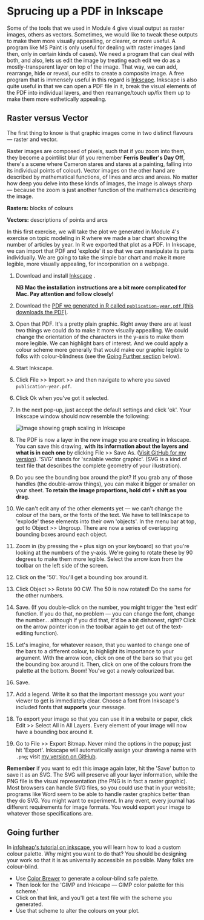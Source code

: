 # Sprucing up a PDF in Inkscape

Some of the tools that we used in Module 4 give visual output as raster images, others as vectors. Sometimes, we would like to tweak these outputs to make them more visually appealling, or clearer, or more useful. A program like MS Paint is only useful for dealing with raster images (and then, only in certain kinds of cases). We need a program that can deal with both, and also, lets us edit the image by treating each edit we do as a mostly-transparent layer on top of the image. That way, we can add, rearrange, hide or reveal, our edits to create a composite image. A free program that is immensely useful in this regard is [Inkscape](https://inkscape.org/en/). Inkscape is also quite useful in that we can open a PDF file in it, break the visual elements of the PDF into individual layers, and then rearrange/touch up/fix them up to make them more esthetically appealing.

## Raster versus Vector

The first thing to know is that graphic images come in two distinct flavours &mdash; raster and vector.

Raster images are composed of pixels, such that if you zoom into them, they become a pointilist blur (if you remember **Ferris Beuller's Day Off**, there's a scene where Cameron stares and stares at a painting, falling into its individual points of colour). Vector images on the other hand are described by mathematical functions, of lines and arcs and areas. No matter how deep you delve into these kinds of images, the image is always sharp &mdash; because the zoom is just another function of the mathematics describing the image.

**Rasters:** blocks of colours

**Vectors:** descriptions of points and arcs

In this first exercise, we will take the plot we generated in Module 4's exercise on topic modeling in R where we made a bar chart showing the number of articles by year. In R we exported that plot as a PDF. In Inkscape, we can import that PDF and 'explode' it so that we can manipulate its parts individually. We are going to take the simple bar chart and make it more legible, more visually appealing, for incorporation on a webpage.

1. Download and install [Inkscape](https://inkscape.org/en/) .

    **NB Mac the installation instructions are a bit more complicated for Mac. Pay attention and follow closely!**

2. Download the [PDF we generated in R called `publication-year.pdf` (this downloads the PDF)](https://github.com/hist3907b-winter2015/module5-humanitiesvisualization/raw/master/publication-year.pdf).

3. Open that PDF. It's a pretty plain graphic. Right away there are at least two things we could do to make it more visually appealling. We could change the orientation of the characters in the y-axis to make them more legible. We can highlight bars of interest. And we could apply a colour scheme more generally that would make our graphic legible to folks with colour-blindness (see the [Going Further section](#going-further) below).

4. Start Inkscape. 

5. Click File >> Import >> and then navigate to where you saved `publication-year.pdf`. 

6. Click Ok when you've got it selected. 

7. In the next pop-up, just accept the default settings and click 'ok'. Your Inkscape window should now resemble the following:

    ![Image showing graph scaling in Inkscape](https://raw.githubusercontent.com/hist3907b-winter2015/module5-humanitiesvisualization/master/inkscape1.png)

8. The PDF is now a layer in the new image you are creating in Inkscape. You can save this drawing, **with its information about the layers and what is in each one** by clicking File >> Save As. ([Visit GitHub for my version](https://raw.githubusercontent.com/hist3907b-winter2015/module5-humanitiesvisualization/master/exercise1drawing-final.svg)). 'SVG' stands for 'scalable vector graphic'. (SVG is a kind of text file that describes the complete geometry of your illustration).

9. Do you see the bounding box around the plot? If you grab any of those handles (the double-arrow things), you can make it bigger or smaller on your sheet. **To retain the image proportions, hold ctrl + shift as you drag.** 

10. We can't edit any of the other elements yet &mdash; we can't change the colour of the bars, or the fonts of the text. We have to tell Inkscape to 'explode' these elements into their own 'objects'. In the menu bar at top, got to Object >> Ungroup. There are now a series of overlapping bounding boxes around each object.

11. Zoom in (by pressing the `+` plus sign on your keyboard) so that you're looking at the numbers of the y-axis. We're going to rotate these by 90 degrees to make them more legible. Select the arrow icon from the toolbar on the left side of the screen.

12. Click on the '50'. You'll get a bounding box around it. 

13. Click Object >> Rotate 90 CW. The 50 is now rotated! Do the same for the other numbers. 

14. Save. (If you double-click on the number, you might trigger the 'text edit' function. If you do that, no problem &mdash; you can change the font, change the number... although if you did that, it'd be a bit dishonest, right? Click on the arrow pointer icon in the toolbar again to get out of the text-editing function).

15. Let's imagine, for whatever reason, that you wanted to change one of the bars to a different colour, to highlight its importance to your argument. With the arrow icon, click on one of the bars so that you get the bounding box around it. Then, click on one of the colours from the palette at the bottom. Boom! You've got a newly colourized bar. 

16. Save.

17. Add a legend. Write it so that the important message you want your viewer to get is immediately clear. Choose a font from Inkscape's included fonts that **supports** your message.

18. To export your image so that you can use it in a website or paper, click Edit >> Select All in All Layers. Every element of your image will now have a bounding box around it.

19. Go to File >> Export Bitmap. Never mind the options in the popup; just hit 'Export'. Inkscape will automatically assign your drawing a name with `.png`; visit [my version on GitHub](https://raw.githubusercontent.com/hist3907b-winter2015/module5-humanitiesvisualization/master/g3161.png). 

**Remember** if you want to edit this image again later, hit the 'Save' button to save it as an SVG. The SVG will preserve all your layer information, while the PNG file is the visual representation (the PNG is in fact a raster graphic). Most browsers can handle SVG files, so you could use that in your website; programs like Word seem to be able to handle raster graphics better than they do SVG. You might want to experiment. In any event, every journal has different requirements for image formats. You would export your image to whatever those specifications are.

## Going further

In [infoheap's tutorial on inkscape](http://infoheap.com/create-and-use-color-palettes-in-inkscape/), you will learn how to load a custom colour palette. Why might you want to do that? You should be designing your work so that it is as universally accessible as possible. Many folks are colour-blind. 

+ Use [Color Brewer](http://colorbrewer2.org/) to generate a colour-blind safe palette. 
+ Then look for the 'GIMP and Inkscape &mdash; GIMP color palette for this scheme.' 
+ Click on that link, and you'll get a text file with the scheme you generated. 
+ Use that scheme to alter the colours on your plot.
